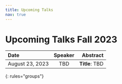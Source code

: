 ```yaml
---
title: Upcoming Talks
nav: true
---
```


# Upcoming Talks Fall 2023

| Date | Speaker | <span style="display: inline-block; width:100%">Abstract</span>|
|:--------|:-------:|--------:|
|  August 23, 2023  | TBD | **Title**: TBD |
{: rules="groups"}
